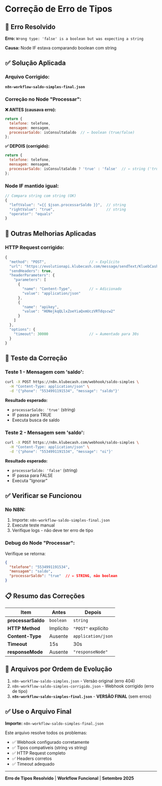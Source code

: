 # Correção de Erro de Tipos

## 🚨 **Erro Resolvido**

**Erro:** `Wrong type: 'false' is a boolean but was expecting a string`

**Causa:** Node IF estava comparando boolean com string

## ✅ **Solução Aplicada**

### **Arquivo Corrigido:**
**`n8n-workflow-saldo-simples-final.json`**

### **Correção no Node "Processar":**

**❌ ANTES (causava erro):**
```javascript
return {
  telefone: telefone,
  mensagem: mensagem,
  processarSaldo: isConsultaSaldo  // ← boolean (true/false)
};
```

**✅ DEPOIS (corrigido):**
```javascript
return {
  telefone: telefone,
  mensagem: mensagem,
  processarSaldo: isConsultaSaldo ? 'true' : 'false'  // ← string ('true'/'false')
};
```

### **Node IF mantido igual:**
```javascript
// Compara string com string (OK)
{
  "leftValue": "={{ $json.processarSaldo }}",  // string
  "rightValue": "true",                        // string
  "operator": "equals"
}
```

## 🔧 **Outras Melhorias Aplicadas**

### **HTTP Request corrigido:**
```javascript
{
  "method": "POST",                    // ← Explícito
  "url": "https://evolutionapi.klubecash.com/message/sendText/KluebCash",
  "sendHeaders": true,
  "headerParameters": {
    "parameters": [
      {
        "name": "Content-Type",        // ← Adicionado
        "value": "application/json"
      },
      {
        "name": "apikey",
        "value": "HONejkqQLlxZoeYiaQxmUczVRTdqscw2"
      }
    ]
  },
  "options": {
    "timeout": 30000                   // ← Aumentado para 30s
  }
}
```

## 🧪 **Teste da Correção**

### **Teste 1 - Mensagem com 'saldo':**
```bash
curl -X POST https://n8n.klubecash.com/webhook/saldo-simples \
  -H "Content-Type: application/json" \
  -d '{"phone": "5534991191534", "message": "saldo"}'
```

**Resultado esperado:**
- `processarSaldo: 'true'` (string)
- IF passa para TRUE
- Executa busca de saldo

### **Teste 2 - Mensagem sem 'saldo':**
```bash
curl -X POST https://n8n.klubecash.com/webhook/saldo-simples \
  -H "Content-Type: application/json" \
  -d '{"phone": "5534991191534", "message": "oi"}'
```

**Resultado esperado:**
- `processarSaldo: 'false'` (string)
- IF passa para FALSE
- Executa "Ignorar"

## ✅ **Verificar se Funcionou**

### **No N8N:**
1. Importe: `n8n-workflow-saldo-simples-final.json`
2. Execute teste manual
3. Verifique logs - não deve ter erro de tipo

### **Debug do Node "Processar":**
Verifique se retorna:
```json
{
  "telefone": "5534991191534",
  "mensagem": "saldo",
  "processarSaldo": "true"  // ← STRING, não boolean
}
```

## 📋 **Resumo das Correções**

| Item | Antes | Depois |
|------|-------|--------|
| **processarSaldo** | `boolean` | `string` |
| **HTTP Method** | Implícito | `"POST"` explícito |
| **Content-Type** | Ausente | `application/json` |
| **Timeout** | 15s | 30s |
| **responseMode** | Ausente | `"responseNode"` |

## 🎯 **Arquivos por Ordem de Evolução**

1. `n8n-workflow-saldo-simples.json` - Versão original (erro 404)
2. `n8n-workflow-saldo-simples-corrigido.json` - Webhook corrigido (erro de tipo)
3. **`n8n-workflow-saldo-simples-final.json`** - **VERSÃO FINAL** (sem erros)

## ✅ **Use o Arquivo Final**

**Importe:** `n8n-workflow-saldo-simples-final.json`

Este arquivo resolve todos os problemas:
- ✅ Webhook configurado corretamente
- ✅ Tipos compatíveis (string vs string)
- ✅ HTTP Request completo
- ✅ Headers corretos
- ✅ Timeout adequado

---

**Erro de Tipos Resolvido** | **Workflow Funcional** | **Setembro 2025**